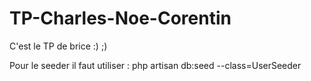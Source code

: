 # TP-Charles-Noe-Corentin
C'est le TP de brice :) ;)

Pour le seeder il faut utiliser : php artisan db:seed --class=UserSeeder
